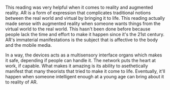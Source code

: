 This reading was very helpful when it comes to reality and augmented reality. AR is a form of expression that complicates traditional notions between
the real world and virtual by bringing it to life. This reading actually made sense with augmented reality when someone wants things from the virtual
world to the real world. This hasn't been done before because people lack the time and effort to make it happen since it's the 21st century. AR's immaterial
manifestations is the subject that is affective to the body and the mobile media.

In a way, the devices acts as a multisensory interface organs which makes it safe, depending if people can handle it. The network puts the heart at
work, if capable. What makes it amazing is its ability to asethetically manifest that many theorists that tried to make it come to life. Eventually, it'll
happen when someone intelligent enough at a young age can bring about it to reality of AR.
